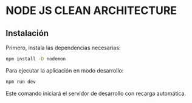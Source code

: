 # NODE JS CLEAN ARCHITECTURE

## Instalación

Primero, instala las dependencias necesarias:

```bash
npm install -D nodemon
```

Para ejecutar la aplicación en modo desarrollo:

```bash
npm run dev
```

Este comando iniciará el servidor de desarrollo con recarga automática.
